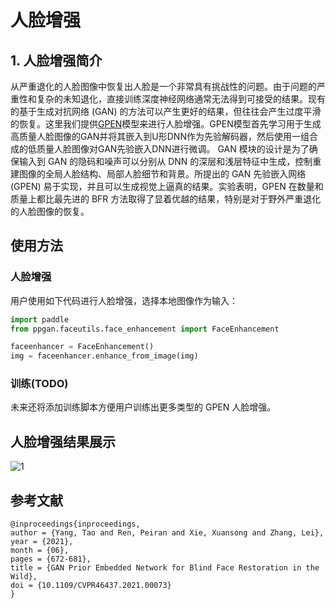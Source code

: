 # 人脸增强

## 1. 人脸增强简介

从严重退化的人脸图像中恢复出人脸是一个非常具有挑战性的问题。由于问题的严重性和复杂的未知退化，直接训练深度神经网络通常无法得到可接受的结果。现有的基于生成对抗网络 (GAN) 的方法可以产生更好的结果，但往往会产生过度平滑的恢复。这里我们提供[GPEN](https://arxiv.org/abs/2105.06070)模型来进行人脸增强。GPEN模型首先学习用于生成高质量人脸图像的GAN并将其嵌入到U形DNN作为先验解码器，然后使用一组合成的低质量人脸图像对GAN先验嵌入DNN进行微调。 GAN 模块的设计是为了确保输入到 GAN 的隐码和噪声可以分别从 DNN 的深层和浅层特征中生成，控制重建图像的全局人脸结构、局部人脸细节和背景。所提出的 GAN 先验嵌入网络 (GPEN) 易于实现，并且可以生成视觉上逼真的结果。实验表明，GPEN 在数量和质量上都比最先进的 BFR 方法取得了显着优越的结果，特别是对于野外严重退化的人脸图像的恢复。

## 使用方法

### 人脸增强

用户使用如下代码进行人脸增强，选择本地图像作为输入：

```python
import paddle
from ppgan.faceutils.face_enhancement import FaceEnhancement

faceenhancer = FaceEnhancement()
img = faceenhancer.enhance_from_image(img)
```

### 训练(TODO)

未来还将添加训练脚本方便用户训练出更多类型的 GPEN 人脸增强。

## 人脸增强结果展示

![1](https://user-images.githubusercontent.com/79366697/146891109-d204497f-7e71-4899-bc65-e1b101ce6293.jpg)

## 参考文献

```
@inproceedings{inproceedings,
author = {Yang, Tao and Ren, Peiran and Xie, Xuansong and Zhang, Lei},
year = {2021},
month = {06},
pages = {672-681},
title = {GAN Prior Embedded Network for Blind Face Restoration in the Wild},
doi = {10.1109/CVPR46437.2021.00073}
}

```
